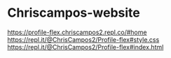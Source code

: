 # Chriscampos-website
https://profile-flex.chriscampos2.repl.co/#home
https://repl.it/@ChrisCampos2/Profile-flex#style.css
https://repl.it/@ChrisCampos2/Profile-flex#index.html


